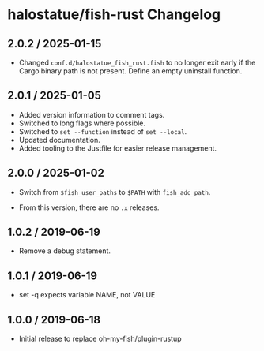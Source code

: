 # halostatue/fish-rust Changelog

## 2.0.2 / 2025-01-15

- Changed `conf.d/halostatue_fish_rust.fish` to no longer exit early if the
  Cargo binary path is not present. Define an empty uninstall function.

## 2.0.1 / 2025-01-05

- Added version information to comment tags.
- Switched to long flags where possible.
- Switched to `set --function` instead of `set --local`.
- Updated documentation.
- Added tooling to the Justfile for easier release management.

## 2.0.0 / 2025-01-02

- Switch from `$fish_user_paths` to `$PATH` with `fish_add_path`.

- From this version, there are no `.x` releases.

## 1.0.2 / 2019-06-19

- Remove a debug statement.

## 1.0.1 / 2019-06-19

- set -q expects variable NAME, not VALUE

## 1.0.0 / 2019-06-18

- Initial release to replace oh-my-fish/plugin-rustup
